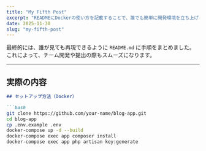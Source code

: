 ```yaml
---
title: "My Fifth Post"
excerpt: "READMEにDockerの使い方を記載することで、誰でも簡単に開発環境を立ち上げられるようにしました。"
date: 2025-11-30
slug: "my-fifth-post"
---
```


最終的には、誰が見ても再現できるように `README.md` に手順をまとめました。  
これによって、チーム開発や提出の際もスムーズになります。

---

## 実際の内容

```md
## セットアップ方法（Docker）

```bash
git clone https://github.com/your-name/blog-app.git
cd blog-app
cp .env.example .env
docker-compose up -d --build
docker-compose exec app composer install
docker-compose exec app php artisan key:generate
